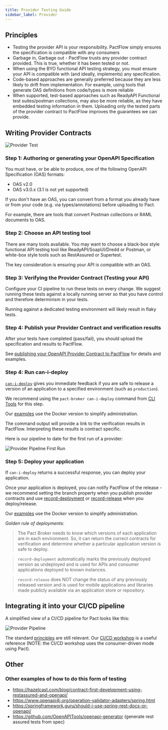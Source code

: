 ```yaml
---
title: Provider Testing Guide
sidebar_label: Provider
---
```


## Principles

- Testing the provider API is your responsibility. PactFlow simply ensures the specification is compatible with any consumers
- Garbage in, Garbage out - PactFlow trusts any provider contract provided. This is true, whether it has been tested or not.
- When using the BYO functional API testing strategy, you must ensure your API is compatible with (and ideally, implements) any specification.
- Code-based approaches are generally preferred because they are less likely to drift from implementation. For example, using tools that generate OAS definitions from code/types is more reliable
- When supported, test-based approaches such as ReadyAPI Functional test suites/postman collections, may also be more reliable, as they have embedded testing information in them. Uploading only the tested parts of the provider contract to PactFlow improves the guarantees we can provide.

## Writing Provider Contracts

![Provider Test](/workshops/bi-directional/1-bi-directional-provider-testing-scope.png "Provider Test")

### Step 1: Authoring or generating your OpenAPI Specification

You must have, or be able to produce, one of the following OpenAPI Specification (OAS) formats:

- OAS v2.0
- OAS v3.0.x (3.1 is not yet supported)

If you don't have an OAS, you can convert from a format you already have or from your code (e.g. via types/annotations) before uploading to Pact.

For example, there are tools that convert Postman collections or RAML documents to OAS.

### Step 2: Choose an API testing tool

There are many tools available. You may want to choose a black-box style functional API testing tool like ReadyAPI/SoapUI/Dredd or Postman, or white-box style tools such as RestAssured or Supertest.

The key consideration is ensuring your API is compatible with an OAS.

### Step 3: Verifying the Provider Contract (Testing your API)

Configure your CI pipeline to run these tests on every change. We suggest running these tests against a locally running server so that you have control and therefore determinism in your tests.

Running against a dedicated testing environment will likely result in flaky tests.

### Step 4: Publish your Provider Contract and verification results

After your tests have completed (pass/fail), you should upload the specification and results to PactFlow.

See [publishing your OpenAPI Provider Contract to PactFlow](https://docs.pactflow.io/docs/bi-directional-contract-testing/contracts/oas#publishing-the-provider-contract--results-to-pactflow) for details and examples.

### Step 4: Run can-i-deploy

[`can-i-deploy`](https://docs.pact.io/pact_broker/can_i_deploy/) gives you immediate feedback if you are safe to release a version of an application to a specified environment (such as `production`).

We recommend using the `pact-broker can-i-deploy` command from [CLI Tools](https://docs.pact.io/implementation_guides/cli/#distributions) for this step.

Our [examples](https://github.com/pactflow/example-bi-directional-provider-postman/blob/984f635a2317faea9137d9aa52a17f77324e5568/Makefile#L74) use the Docker version to simplify administration.

The command output will provide a link to the verification results in PactFlow. Interpreting these results is contract specific.

Here is our pipeline to date for the first run of a provider:

![Provider Pipeline First Run](/workshops/bi-directional/2-bi-directional-provider-pipeline-first-run.png "Provider Pipeline First Run")

### Step 5: Deploy your application

If `can-i-deploy` returns a successful response, you can deploy your application.

Once your application is deployed, you can notify PactFlow of the release - we recommend setting the branch property when you publish provider contracts and use [record-deployment](https://docs.pact.io/pact_broker/recording_deployments_and_releases#recording-deployments) or [record-release](https://docs.pact.io/pact_broker/recording_deployments_and_releases#recording-releases) when you deploy/release.

Our [examples](https://github.com/pactflow/example-bi-directional-provider-postman/blob/984f635a2317faea9137d9aa52a17f77324e5568/Makefile#L82) use the Docker version to simplify administration.

_Golden rule of deployments:_

> The Pact Broker needs to know which versions of each application are in each environment. So, it can return the correct contracts for verification and determine whether a particular application version is safe to deploy.

> `record-deployment` automatically marks the previously deployed version as undeployed and is used for APIs and consumer applications deployed to known instances.

> `record-release` does NOT change the status of any previously released version and is used for mobile applications and libraries made publicly available via an application store or repository.

## Integrating it into your CI/CD pipeline

A simplified view of a CI/CD pipeline for Pact looks like this:

![Provider Pipeline](/workshops/bi-directional/3-bi-directional-provider-pipeline-with_consumer.png "Provider Pipeline")

The standard [principles](https://docs.pact.io/pact_nirvana) are still relevant. Our [CI/CD workshop](/docs/workshops/ci-cd) is a useful reference (NOTE: the CI/CD workshop uses the consumer-driven mode using Pact).

## Other

### Other examples of how to do this form of testing

- <https://hazelcast.com/blog/contract-first-development-using-restassured-and-openapi/>
- <https://www.openapi4j.org/operation-validator-adapters/spring.html>
- <https://springframework.guru/should-i-use-spring-rest-docs-or-openapi/>
- <https://github.com/OpenAPITools/openapi-generator> (generate rest assured tests from spec)
